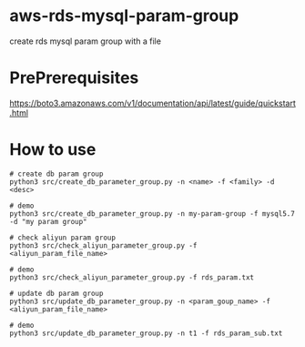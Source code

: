 # aws-rds-mysql-param-group
create rds mysql param group with a file

# PrePrerequisites
https://boto3.amazonaws.com/v1/documentation/api/latest/guide/quickstart.html

# How to use
```
# create db param group
python3 src/create_db_parameter_group.py -n <name> -f <family> -d <desc>

# demo
python3 src/create_db_parameter_group.py -n my-param-group -f mysql5.7 -d "my param group"
```
```
# check aliyun param group
python3 src/check_aliyun_parameter_group.py -f <aliyun_param_file_name>

# demo
python3 src/check_aliyun_parameter_group.py -f rds_param.txt

```
```
# update db param group
python3 src/update_db_parameter_group.py -n <param_goup_name> -f <aliyun_param_file_name>

# demo
python3 src/update_db_parameter_group.py -n t1 -f rds_param_sub.txt
```